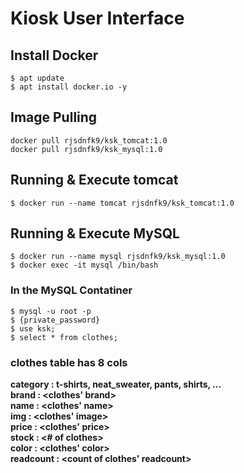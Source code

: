 # Kiosk User Interface

## Install Docker
```
$ apt update
$ apt install docker.io -y
```

## Image Pulling
```
docker pull rjsdnfk9/ksk_tomcat:1.0
docker pull rjsdnfk9/ksk_mysql:1.0
```

## Running & Execute tomcat
```
$ docker run --name tomcat rjsdnfk9/ksk_tomcat:1.0
```

## Running & Execute MySQL
```
$ docker run --name mysql rjsdnfk9/ksk_mysql:1.0
$ docker exec -it mysql /bin/bash
```

### In the MySQL Contatiner
```
$ mysql -u root -p
$ {private_password} 
$ use ksk;
$ select * from clothes;
```
### clothes table has 8 cols
<b>category<b> : t-shirts, neat_sweater, pants, shirts, ...  
brand : <clothes' brand>  
name : <clothes' name>  
img : <clothes' image>  
price : <clothes' price>  
stock : <# of clothes>  
color : <clothes' color>  
readcount : <count of clothes' readcount>  

